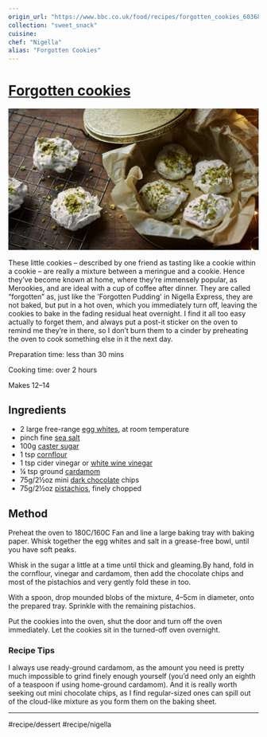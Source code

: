 ```yaml
---
origin_url: "https://www.bbc.co.uk/food/recipes/forgotten_cookies_60368"
collection: "sweet_snack"
cuisine:
chef: "Nigella"
alias: "Forgotten Cookies"
---
```

# [Forgotten cookies](https://www.bbc.co.uk/food/recipes/forgotten_cookies_60368)

![Forgotten Cookies](/assets/forgotten_cookies_60368.jpg)

These little cookies – described by one friend as tasting like a cookie within a cookie – are really a mixture between a meringue and a cookie. Hence they’ve become known at home, where they’re immensely popular, as Merookies, and are ideal with a cup of coffee after dinner. 
They are called “forgotten” as, just like the 'Forgotten Pudding' in Nigella Express, they are not baked, but put in a hot oven, which you immediately turn off, leaving the cookies to bake in the fading residual heat overnight. I find it all too easy actually to forget them, and always put a post-it sticker on the oven to remind me they’re in there, so I don’t burn them to a cinder by preheating the oven to cook something else in it the next day.

Preparation time: less than 30 mins

Cooking time: over 2 hours

Makes 12–14

## Ingredients

* 2 large free-range [egg whites](https://www.bbc.co.uk/food/egg_white), at room temperature
* pinch fine [sea salt](https://www.bbc.co.uk/food/sea_salt)
* 100g [caster sugar](https://www.bbc.co.uk/food/caster_sugar)
* 1 tsp [cornflour](https://www.bbc.co.uk/food/cornflour)
* 1 tsp cider vinegar or [white wine vinegar](https://www.bbc.co.uk/food/white_wine_vinegar)
* ¼ tsp ground [cardamom](https://www.bbc.co.uk/food/cardamom)
* 75g/2½oz mini [dark chocolate](https://www.bbc.co.uk/food/dark_chocolate) chips
* 75g/2½oz [pistachios](https://www.bbc.co.uk/food/pistachio), finely chopped

## Method

Preheat the oven to 180C/160C Fan and line a large baking tray with baking paper. 
Whisk together the egg whites and salt in a grease-free bowl, until you have soft peaks. 

Whisk in the sugar a little at a time until thick and gleaming.By hand, fold in the cornflour, vinegar and cardamom, then add the chocolate chips and most of the pistachios and very gently fold these in too.

With a spoon, drop mounded blobs of the mixture, 4–5cm in diameter, onto the prepared tray. Sprinkle with the remaining pistachios.

Put the cookies into the oven, shut the door and turn off the oven immediately. Let the cookies sit in the turned-off oven overnight.

### Recipe Tips
I always use ready-ground cardamom, as the amount you need is pretty much impossible to grind finely enough yourself (you’d need only an eighth of a teaspoon if using home-ground cardamom). And it is really worth seeking out mini chocolate chips, as I find regular-sized ones can spill out of the cloud-like mixture as you form them on the baking sheet.
- - - -
#recipe/dessert #recipe/nigella
